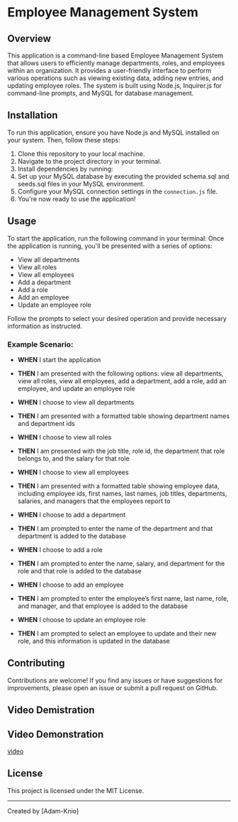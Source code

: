 # Employee Management System

## Overview

This application is a command-line based Employee Management System that allows users to efficiently manage departments, roles, and employees within an organization. It provides a user-friendly interface to perform various operations such as viewing existing data, adding new entries, and updating employee roles. The system is built using Node.js, Inquirer.js for command-line prompts, and MySQL for database management.

## Installation

To run this application, ensure you have Node.js and MySQL installed on your system. Then, follow these steps:

1. Clone this repository to your local machine.
2. Navigate to the project directory in your terminal.
3. Install dependencies by running:
4. Set up your MySQL database by executing the provided schema.sql and seeds.sql files in your MySQL environment.
5. Configure your MySQL connection settings in the `connection.js` file.
6. You're now ready to use the application!

## Usage

To start the application, run the following command in your terminal:
Once the application is running, you'll be presented with a series of options:

- View all departments
- View all roles
- View all employees
- Add a department
- Add a role
- Add an employee
- Update an employee role

Follow the prompts to select your desired operation and provide necessary information as instructed.

### Example Scenario:

- **WHEN** I start the application
- **THEN** I am presented with the following options: view all departments, view all roles, view all employees, add a department, add a role, add an employee, and update an employee role

- **WHEN** I choose to view all departments
- **THEN** I am presented with a formatted table showing department names and department ids

- **WHEN** I choose to view all roles
- **THEN** I am presented with the job title, role id, the department that role belongs to, and the salary for that role

- **WHEN** I choose to view all employees
- **THEN** I am presented with a formatted table showing employee data, including employee ids, first names, last names, job titles, departments, salaries, and managers that the employees report to

- **WHEN** I choose to add a department
- **THEN** I am prompted to enter the name of the department and that department is added to the database

- **WHEN** I choose to add a role
- **THEN** I am prompted to enter the name, salary, and department for the role and that role is added to the database

- **WHEN** I choose to add an employee
- **THEN** I am prompted to enter the employee’s first name, last name, role, and manager, and that employee is added to the database

- **WHEN** I choose to update an employee role
- **THEN** I am prompted to select an employee to update and their new role, and this information is updated in the database

## Contributing

Contributions are welcome! If you find any issues or have suggestions for improvements, please open an issue or submit a pull request on GitHub.

## Video Demistration 

## Video Demonstration

[video](https://drive.google.com/file/d/1FQJziw2O1d6RVGS_iR6c3cGdj6rw4VNX/view?usp=sharing)

## License

This project is licensed under the MIT License.

---
Created by [Adam-Knio]
